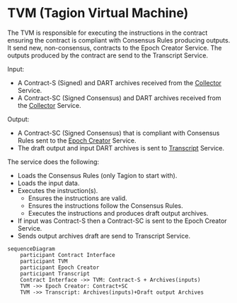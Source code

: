 # TVM (Tagion Virtual Machine)

The TVM is responsible for executing the instructions in the contract ensuring the contract is compliant with Consensus Rules producing outputs. 
It send new, non-consensus, contracts to the Epoch Creator Service.
The outputs produced by the contract are send to the Transcript Service. 


Input: 

- A Contract-S (Signed) and DART archives received from the [Collector](/docs/architecture/Collector) Service.
- A Contract-SC (Signed Consensus) and DART archives received from the [Collector](/docs/architecture/Collector) Service.

Output:

- A Contract-SC (Signed Consensus) that is compliant with Consensus Rules sent to the [Epoch Creator](/docs/architecture/EpochCreator) Service.
- The draft output and input DART archives is sent to [Transcript](/docs/architecture/Transcript) Service.

The service does the following:

- Loads the Consensus Rules (only Tagion to start with).
- Loads the input data.
- Executes the instruction(s).
    - Ensures the instructions are valid.
    - Ensures the instructions follow the Consensus Rules.
    - Executes the instructions and produces draft output archives.
- If input was Contract-S then a Contract-SC is sent to the Epoch Creator Service.
- Sends output archives draft are send to Transcript Service.

```mermaid
sequenceDiagram
    participant Contract Interface
    participant TVM
    participant Epoch Creator
    participant Transcript
    Contract Interface ->> TVM: Contract-S + Archives(inputs)
    TVM ->> Epoch Creator: Contract+SC
    TVM ->> Transcript: Archives(inputs)+Draft output Archives 
```
